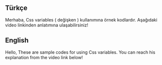 ## Türkçe
Merhaba, Css variables ( değişken ) kullanımına örnek kodlardır. Aşağıdaki video linkinden anlatımına ulaşabilirsiniz!

## English
Hello, These are sample codes for using Css variables. You can reach his explanation from the video link below!
